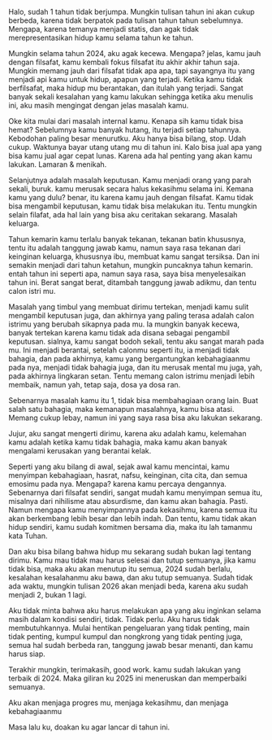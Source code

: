 Halo, sudah 1 tahun tidak berjumpa. Mungkin tulisan tahun ini akan cukup berbeda, karena tidak berpatok pada tulisan tahun tahun sebelumnya. Mengapa, karena temanya menjadi statis, dan agak tidak merepresentasikan hidup kamu selama tahun ke tahun. 

Mungkin selama tahun 2024, aku agak kecewa. Mengapa? jelas, kamu jauh dengan filsafat, kamu kembali fokus filsafat itu akhir akhir tahun saja. Mungkin memang jauh dari filsafat tidak apa apa, tapi sayangnya itu yang menjadi api kamu untuk hidup, apapun yang terjadi. Ketika kamu tidak berfilsafat, maka hidup mu berantakan, dan itulah yang terjadi. Sangat banyak sekali kesalahan yang kamu lakukan sehingga ketika aku menulis ini, aku masih mengingat dengan jelas masalah kamu.

Oke kita mulai dari masalah internal kamu. Kenapa sih kamu tidak bisa hemat? Sebelumnya kamu banyak hutang, itu terjadi setiap tahunnya. Kebodohan paling besar menurutku. Aku hanya bisa bilang, stop. Udah cukup. Waktunya bayar utang utang mu di tahun ini. Kalo bisa jual apa yang bisa kamu jual agar cepat lunas. Karena ada hal penting yang akan kamu lakukan. Lamaran & menikah.

Selanjutnya adalah masalah keputusan. Kamu menjadi orang yang parah sekali, buruk. kamu merusak secara halus kekasihmu selama ini. Kemana kamu yang dulu? benar, itu karena kamu jauh dengan filsafat. Kamu tidak bisa mengambil keputusan, kamu tidak bisa melakukan itu. Tentu mungkin selain filafat, ada hal lain yang bisa aku ceritakan sekarang. Masalah keluarga.

Tahun kemarin kamu terlalu banyak tekanan, tekanan batin khususnya, tentu itu adalah tanggung jawab kamu, namun saya rasa tekanan dari keinginan keluarga, khususnya ibu, membuat kamu sangat tersiksa.  Dan ini semakin menjadi dari tahun ketahun, mungkin puncaknya tahun kemarin. entah tahun ini seperti apa, namun saya rasa, saya bisa menyelesaikan tahun ini. Berat sangat berat, ditambah tanggung jawab adikmu, dan tentu calon istri mu. 

Masalah yang timbul yang membuat dirimu tertekan, menjadi kamu sulit mengambil keputusan juga, dan akhirnya yang paling terasa adalah calon istrimu yang berubah sikapnya pada mu. Ia mungkin banyak kecewa, banyak tertekan karena kamu tidak ada disana sebagai pengambil keputusan. sialnya, kamu sangat bodoh sekali, tentu aku sangat marah pada mu. Ini menjadi berantai, setelah calonmu seperti itu, ia menjadi tidak bahagia, dan pada akhirnya, kamu yang bergantungkan kebahagiaanmu pada nya, menjadi tidak bahagia juga, dan itu merusak mental mu juga, yah, pada akhirnya lingkaran setan. Tentu memang calon istrimu menjadi lebih membaik, namun yah, tetap saja, dosa ya dosa ran.

Sebenarnya masalah kamu itu 1, tidak bisa membahagiaan orang lain. Buat salah satu bahagia, maka kemanapun masalahnya, kamu bisa atasi. Memang cukup lebay, namun ini yang saya rasa bisa aku lakukan sekarang. 

Jujur, aku sangat mengerti dirimu, karena aku adalah kamu, kelemahan kamu adalah ketika kamu tidak bahagia, maka kamu akan banyak mengalami kerusakan yang berantai kelak. 

Seperti yang aku bilang di awal, sejak awal kamu mencintai, kamu menyimpan kebahagiaan, hasrat, nafsu, keinginan, cita cita, dan semua emosimu pada nya. Mengapa? karena kamu percaya dengannya. Sebenarnya dari filsafat sendiri, sangat mudah kamu menyimpan semua itu, misalnya dari nihilisme atau absurdisme, dan kamu akan bahagia. Pasti. Namun mengapa kamu menyimpannya pada kekasihmu, karena semua itu akan berkembang lebih besar dan lebih indah. Dan tentu, kamu tidak akan hidup sendiri, kamu sudah komitmen bersama dia, maka itu lah tamanmu kata Tuhan. 

Dan aku bisa bilang bahwa hidup mu sekarang sudah bukan lagi tentang dirimu. Kamu mau tidak mau harus selesai dan tutup semuanya, jika kamu tidak bisa, maka aku akan menutup itu semua, 2024 sudah berlalu, kesalahan kesalahanmu aku bawa, dan aku tutup semuanya. Sudah tidak ada waktu, mungkin tulisan 2026 akan menjadi beda, karena aku sudah menjadi 2, bukan 1 lagi. 

Aku tidak minta bahwa aku harus melakukan apa yang aku inginkan selama masih dalam kondisi sendiri, tidak. Tidak perlu. Aku harus tidak membutuhkannya. Mulai hentikan pengeluaran yang tidak penting, main tidak penting, kumpul kumpul dan nongkrong yang tidak penting juga, semua hal sudah berbeda ran, tanggung jawab besar menanti, dan kamu harus siap.

Terakhir mungkin, terimakasih, good work. kamu sudah lakukan yang terbaik di 2024. Maka giliran ku 2025 ini meneruskan dan memperbaiki semuanya. 

Aku akan menjaga progres mu, menjaga kekasihmu, dan menjaga kebahagiaanmu


Masa lalu ku, doakan ku agar lancar di tahun ini.
